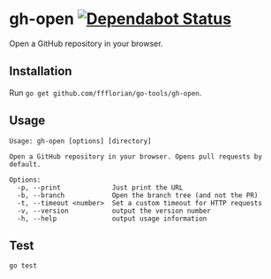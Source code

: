 # gh-open [![Dependabot Status](https://api.dependabot.com/badges/status?host=github&repo=ffflorian/go-tools)](https://dependabot.com)

Open a GitHub repository in your browser.

## Installation

Run `go get github.com/ffflorian/go-tools/gh-open`.

## Usage

```
Usage: gh-open [options] [directory]

Open a GitHub repository in your browser. Opens pull requests by default.

Options:
  -p, --print             Just print the URL
  -b, --branch            Open the branch tree (and not the PR)
  -t, --timeout <number>  Set a custom timeout for HTTP requests
  -v, --version           output the version number
  -h, --help              output usage information
```

## Test

```
go test
```
